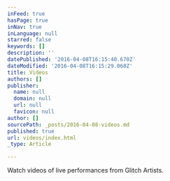 ```yaml
---
inFeed: true
hasPage: true
inNav: true
inLanguage: null
starred: false
keywords: []
description: ''
datePublished: '2016-04-08T16:15:40.670Z'
dateModified: '2016-04-08T16:15:29.068Z'
title: Videos
authors: []
publisher:
  name: null
  domain: null
  url: null
  favicon: null
author: []
sourcePath: _posts/2016-04-08-videos.md
published: true
url: videos/index.html
_type: Article

---
```

Watch videos of live performances from Glitch Artists.